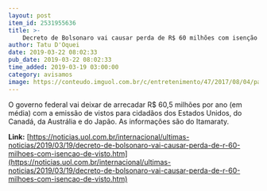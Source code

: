 ```yaml
---
layout: post
item_id: 2531955636
title: >-
    Decreto de Bolsonaro vai causar perda de R$ 60 milhões com isenção de visto
author: Tatu D'Oquei
date: 2019-03-22 08:02:33
pub_date: 2019-03-22 08:02:33
time_added: 2019-03-19 03:00:00
category: avisamos
image: https://conteudo.imguol.com.br/c/entretenimento/47/2017/08/04/passaporte-dos-eua-1501853315727_v2_615x300.jpg
---
```


O governo federal vai deixar de arrecadar R$ 60,5 milhões por ano (em média) com a emissão de vistos para cidadãos dos Estados Unidos, do Canadá, da Austrália e do Japão. As informações são do Itamaraty.

**Link:** [https://noticias.uol.com.br/internacional/ultimas-noticias/2019/03/19/decreto-de-bolsonaro-vai-causar-perda-de-r-60-milhoes-com-isencao-de-visto.htm](https://noticias.uol.com.br/internacional/ultimas-noticias/2019/03/19/decreto-de-bolsonaro-vai-causar-perda-de-r-60-milhoes-com-isencao-de-visto.htm)

